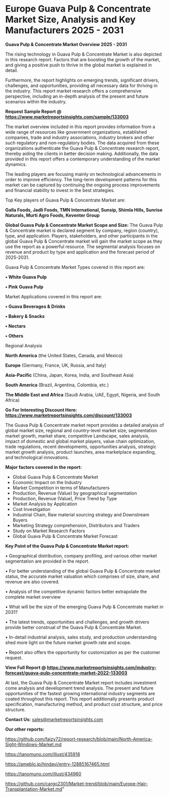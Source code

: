# Europe Guava Pulp & Concentrate Market Size, Analysis and Key Manufacturers 2025 - 2031

<Strong> Guava Pulp & Concentrate Market Overview 2025 - 2031</strong>

The rising technology in Guava Pulp & Concentrate Market is also depicted in this research report. Factors that are boosting the growth of the market, and giving a positive push to thrive in the global market is explained in detail.

Furthermore, the report highlights on emerging trends, significant drivers, challenges, and opportunities, providing all necessary data for thriving in the industry. This report market research offers a comprehensive perspective, including an in-depth analysis of the present and future scenarios within the industry.

<strong>Request Sample Report @ <a href=https://www.marketreportsinsights.com/sample/133003>https://www.marketreportsinsights.com/sample/133003</a></strong>

The market overview included in this report provides information from a wide range of resources like government organizations, established companies, trade and industry associations, industry brokers and other such regulatory and non-regulatory bodies. The data acquired from these organizations authenticate the Guava Pulp & Concentrate research report, thereby aiding the clients in better decision making. Additionally, the data provided in this report offers a contemporary understanding of the market dynamics.

The leading players are focusing mainly on technological advancements in order to improve efficiency. The long-term development patterns for this market can be captured by continuing the ongoing process improvements and financial stability to invest in the best strategies.

Top Key players of Guava Pulp & Concentrate Market are:

<strong>Galla Foods, Jadli Foods, TMN International, Sunsip, Shimla Hills, Sunrise Naturals, Murti Agro Foods, Keventer Group</strong>

<strong><b>Global Guava Pulp & Concentrate Market Scope and Size:</b></strong>
The Guava Pulp & Concentrate market is declared segment by company, region (country), type, and application. Players, stakeholders, and other participants in the global Guava Pulp & Concentrate market will gain the market scope as they use the report as a powerful resource. The segmental analysis focuses on revenue and product by type and application and the forecast period of 2025-2031.

Guava Pulp & Concentrate Market Types covered in this report are:

<strong>• White Guava Pulp

• Pink Guava Pulp</strong>

Market Applications covered in this report are:

<strong>• Guava Beverages & Drinks

• Bakery & Snacks

• Nectars

• Others</strong> 

Regional Analysis

<strong>North America</strong> (the United States, Canada, and Mexico)

<strong>Europe</strong> (Germany, France, UK, Russia, and Italy)

<strong>Asia-Pacific</strong> (China, Japan, Korea, India, and Southeast Asia)

<strong>South America</strong> (Brazil, Argentina, Colombia, etc.)

<strong>The Middle East and Africa</strong> (Saudi Arabia, UAE, Egypt, Nigeria, and South Africa)

<strong>Go For Interesting Discount Here: <a href=https://www.marketreportsinsights.com/discount/133003>https://www.marketreportsinsights.com/discount/133003</a></strong>

The Guava Pulp & Concentrate market report provides a detailed analysis of global market size, regional and country-level market size, segmentation market growth, market share, competitive Landscape, sales analysis, impact of domestic and global market players, value chain optimization, trade regulations, recent developments, opportunities analysis, strategic market growth analysis, product launches, area marketplace expanding, and technological innovations.

<strong><b>Major factors covered in the report:</b></strong>
<ul>
  <li>Global Guava Pulp & Concentrate Market </li>
  <li>Economic Impact on the Industry</li>
  <li>Market Competition in terms of Manufacturers</li>
  <li>Production, Revenue (Value) by geographical segmentation</li>
  <li>Production, Revenue (Value), Price Trend by Type</li>
  <li>Market Analysis by Application</li>
  <li>Cost Investigation</li>
  <li>Industrial Chain, Raw material sourcing strategy and Downstream Buyers</li>
  <li>Marketing Strategy comprehension, Distributors and Traders</li>
  <li>Study on Market Research Factors</li>
  <li>Global Guava Pulp & Concentrate Market Forecast</li>
</ul>

<strong><b>Key Point of the Guava Pulp & Concentrate Market report:</b></strong>

• Geographical distribution, company profiling, and various other market segmentation are provided in the report.

• For better understanding of the global Guava Pulp & Concentrate market status, the accurate market valuation which comprises of size, share, and revenue are also covered.

• Analysis of the competitive dynamic factors better extrapolate the complete market overview

• What will be the size of the emerging Guava Pulp & Concentrate market in 2031?

• The latest trends, opportunities and challenges, and growth drivers provide better construal of the Guava Pulp & Concentrate Market.

• In-detail industrial analysis, sales study, and production understanding shed more light on the future market growth rate and scope.

• Report also offers the opportunity for customization as per the customer request.

<strong><b>View Full Report @ <a href=https://www.marketreportsinsights.com/industry-forecast/guava-pulp-concentrate-market-2022-133003>https://www.marketreportsinsights.com/industry-forecast/guava-pulp-concentrate-market-2022-133003</a></b></strong>


At last, the Guava Pulp & Concentrate Market report includes investment come analysis and development trend analysis. The present and future opportunities of the fastest growing international industry segments are coated throughout this report. This report additionally presents product specification, manufacturing method, and product cost structure, and price structure.

<strong>Contact Us:</strong>
sales@marketreportsinsights.com

<strong>Our other reports:</strong>

<a href=https://github.com/faizy72/report-research/blob/main/North-America-Sight-Windows-Market.md>https://github.com/faizy72/report-research/blob/main/North-America-Sight-Windows-Market.md</a>

<a href=https://tanomuno.com/illust/435918>https://tanomuno.com/illust/435918</a>

<a href=https://ameblo.jp/hindavi/entry-12885167465.html>https://ameblo.jp/hindavi/entry-12885167465.html</a>

<a href=https://tanomuno.com/illust/434960>https://tanomuno.com/illust/434960</a>

<a href=https://github.com/cargo2301/Market-trend/blob/main/Europe-Hair-Transplantation-Market.md>https://github.com/cargo2301/Market-trend/blob/main/Europe-Hair-Transplantation-Market.md</a>"
